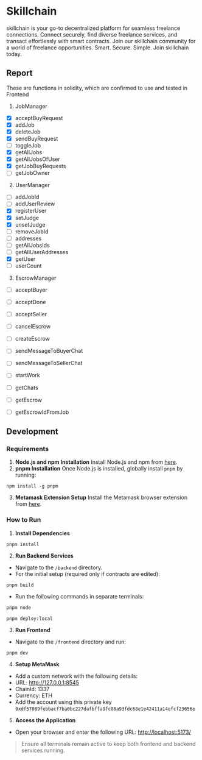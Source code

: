 
# Skillchain
skillchain is your go-to decentralized platform for seamless freelance connections. Connect securely, find diverse freelance services, and transact effortlessly with smart contracts. Join our skillchain community for a world of freelance opportunities. Smart. Secure. Simple. Join skillchain today.

## Report
These are functions in solidity, which are confirmed to use and tested in Frontend

1. JobManager
- [x] acceptBuyRequest
- [x] addJob
- [x] deleteJob
- [x] sendBuyRequest
- [ ] toggleJob
- [x] getAllJobs
- [x] getAllJobsOfUser
- [x] getJobBuyRequests
- [ ] getJobOwner

2. UserManager
- [ ] addJobId
- [ ] addUserReview
- [x] registerUser
- [x] setJudge
- [x] unsetJudge
- [ ] removeJobId
- [ ] addresses
- [ ] getAllJobsIds
- [ ] getAllUserAddresses
- [x] getUser
- [ ] userCount

3. EscrowManager
- [ ] acceptBuyer
- [ ] acceptDone
- [ ] acceptSeller
- [ ] cancelEscrow
- [ ] createEscrow
- [ ] sendMessageToBuyerChat
- [ ] sendMessageToSellerChat
- [ ] startWork
- [ ] getChats
- [ ] getEscrow
- [ ] getEscrowIdFromJob




## Development
### Requirements
1.  **Node.js and npm Installation**
Install Node.js and npm from [here](https://nodejs.org/).
2.  **pnpm Installation**
Once Node.js is installed, globally install `pnpm` by running:
```
npm install -g pnpm
```
3.  **Metamask Extension Setup**
Install the Metamask browser extension from [here](https://metamask.io/download.html).
### How to Run
1.  **Install Dependencies**
```
pnpm install
```
2.  **Run Backend Services**
- Navigate to the `/backend` directory.
- For the initial setup (required only if contracts are edited):
```
pnpm build
```
- Run the following commands in separate terminals:
```bash
pnpm node
```
```
pnpm deploy:local
```
3.  **Run Frontend**
- Navigate to the `/frontend` directory and run:
```
pnpm dev
```
4.  **Setup MetaMask**
- Add a custom network with the following details:
- URL: http://127.0.0.1:8545
- ChainId: 1337
- Currency: ETH
- Add the account using this private key `0xdf57089febbacf7ba0bc227dafbffa9fc08a93fdc68e1e42411a14efcf23656e`
5.  **Access the Application**
- Open your browser and enter the following URL:
[http://localhost:5173/](http://localhost:5173/)
> Ensure all terminals remain active to keep both frontend and backend services running.
